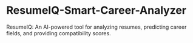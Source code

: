 # ResumeIQ-Smart-Career-Analyzer
ResumeIQ: An AI-powered tool for analyzing resumes, predicting career fields, and providing compatibility scores.
